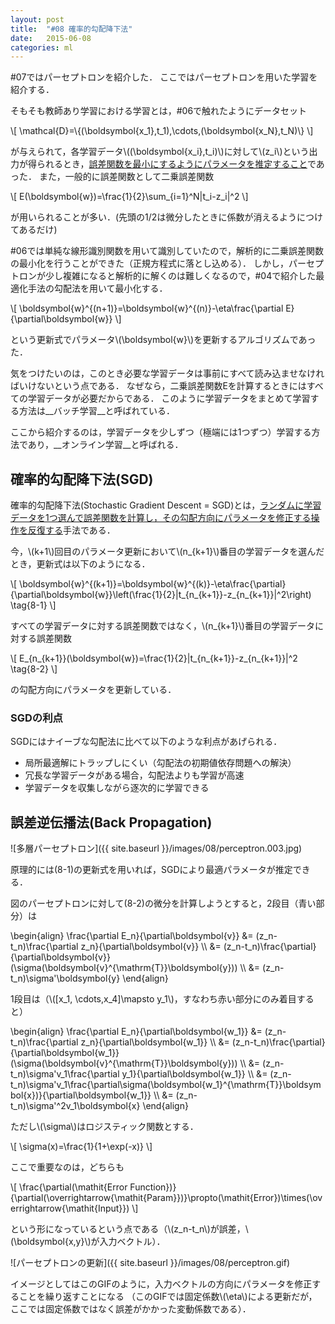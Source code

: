 ```yaml
---
layout: post
title:  "#08 確率的勾配降下法"
date:   2015-06-08
categories: ml
---
```


\#07ではパーセプトロンを紹介した．
ここではパーセプトロンを用いた学習を紹介する．

そもそも教師あり学習における学習とは，\#06で触れたようにデータセット

<div>
\[
	\mathcal{D}=\{(\boldsymbol{x_1},t_1),\cdots,(\boldsymbol{x_N},t_N)\}
\]
</div>

が与えられて，各学習データ\\((\boldsymbol{x\_i},t\_i)\\)に対して\\(z\_i\\)という出力が得られるとき，<u>誤差関数を最小にするようにパラメータを推定すること</u>であった．
また，一般的に誤差関数として二乗誤差関数

<div>
\[
	E(\boldsymbol{w})=\frac{1}{2}\sum_{i=1}^N|t_i-z_i|^2
\]
</div>

が用いられることが多い．(先頭の1/2は微分したときに係数が消えるようにつけてあるだけ)

\#06では単純な線形識別関数を用いて識別していたので，解析的に二乗誤差関数の最小化を行うことができた（正規方程式に落とし込める）．
しかし，パーセプトロンが少し複雑になると解析的に解くのは難しくなるので，\#04で紹介した最適化手法の勾配法を用いて最小化する．

<div>
\[
	\boldsymbol{w}^{(n+1)}=\boldsymbol{w}^{(n)}-\eta\frac{\partial E}{\partial\boldsymbol{w}}
\]
</div>

という更新式でパラメータ\\(\boldsymbol{w}\\)を更新するアルゴリズムであった．

気をつけたいのは，このとき必要な学習データは事前にすべて読み込ませなければいけないという点である．
なぜなら，二乗誤差関数Eを計算するときにはすべての学習データが必要だからである．
このように学習データをまとめて学習する方法は__バッチ学習__と呼ばれている．

ここから紹介するのは，学習データを少しずつ（極端には1つずつ）学習する方法であり，__オンライン学習__と呼ばれる．

## 確率的勾配降下法(SGD)

確率的勾配降下法(Stochastic Gradient Descent = SGD)とは，<u>ランダムに学習データを1つ選んで誤差関数を計算し，その勾配方向にパラメータを修正する操作を反復する</u>手法である．

今，\\(k+1\\)回目のパラメータ更新において\\(n\_{k+1}\\)番目の学習データを選んだとき，更新式は以下のようになる．

<div>
\[
	\boldsymbol{w}^{(k+1)}=\boldsymbol{w}^{(k)}-\eta\frac{\partial}{\partial\boldsymbol{w}}\left(\frac{1}{2}|t_{n_{k+1}}-z_{n_{k+1}}|^2\right) \tag{8-1}
\]
</div>

すべての学習データに対する誤差関数ではなく，\\(n\_{k+1}\\)番目の学習データに対する誤差関数

<div>
\[
	E_{n_{k+1}}(\boldsymbol{w})=\frac{1}{2}|t_{n_{k+1}}-z_{n_{k+1}}|^2 \tag{8-2}
\]
</div>

の勾配方向にパラメータを更新している．

### SGDの利点

SGDにはナイーブな勾配法に比べて以下のような利点があげられる．

+ 局所最適解にトラップしにくい（勾配法の初期値依存問題への解決）
+ 冗長な学習データがある場合，勾配法よりも学習が高速
+ 学習データを収集しながら逐次的に学習できる

## 誤差逆伝播法(Back Propagation)

![多層パーセプトロン]({{ site.baseurl }}/images/08/perceptron.003.jpg)

原理的には(8-1)の更新式を用いれば，SGDにより最適パラメータが推定できる．

図のパーセプトロンに対して(8-2)の微分を計算しようとすると，2段目（青い部分）は

<div>
\begin{align}
	\frac{\partial E_n}{\partial\boldsymbol{v}}
	&= (z_n-t_n)\frac{\partial z_n}{\partial\boldsymbol{v}} \\
	&= (z_n-t_n)\frac{\partial}{\partial\boldsymbol{v}}(\sigma(\boldsymbol{v}^{\mathrm{T}}\boldsymbol{y})) \\
	&= (z_n-t_n)\sigma'\boldsymbol{y}
\end{align}
</div>

1段目は（\\([x\_1, \cdots,x\_4]\mapsto y\_1\\)，すなわち赤い部分にのみ着目すると）

<div>
\begin{align}
	\frac{\partial E_n}{\partial\boldsymbol{w_1}}
	&= (z_n-t_n)\frac{\partial z_n}{\partial\boldsymbol{w_1}} \\
	&= (z_n-t_n)\frac{\partial}{\partial\boldsymbol{w_1}}(\sigma(\boldsymbol{v}^{\mathrm{T}}\boldsymbol{y})) \\
	&= (z_n-t_n)\sigma'v_1\frac{\partial y_1}{\partial\boldsymbol{w_1}} \\
	&= (z_n-t_n)\sigma'v_1\frac{\partial\sigma(\boldsymbol{w_1}^{\mathrm{T}}\boldsymbol{x})}{\partial\boldsymbol{w_1}} \\
	&= (z_n-t_n)\sigma'^2v_1\boldsymbol{x}
\end{align}
</div>

ただし\\(\sigma\\)はロジスティック関数とする．

<div>
\[
	\sigma(x)=\frac{1}{1+\exp(-x)}
\]
</div>

ここで重要なのは，どちらも

<div>
\[
	\frac{\partial(\mathit{Error Function})}{\partial(\overrightarrow{\mathit{Param}})}\propto(\mathit{Error})\times(\overrightarrow{\mathit{Input}})
\]
</div>

という形になっているという点である（\\(z\_n-t\_n\\)が誤差，\\(\boldsymbol{x,y}\\)が入力ベクトル）．

![パーセプトロンの更新]({{ site.baseurl }}/images/08/perceptron.gif)

イメージとしてはこのGIFのように，入力ベクトルの方向にパラメータを修正することを繰り返すことになる
（このGIFでは固定係数\\(\eta\\)による更新だが，ここでは固定係数ではなく誤差がかかった変動係数である）．
